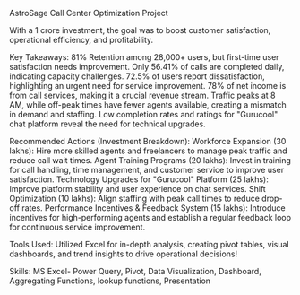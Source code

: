 AstroSage Call Center Optimization Project

With a 1 crore investment, the goal was to boost customer satisfaction, operational efficiency, and profitability.

Key Takeaways:
81% Retention among 28,000+ users, but first-time user satisfaction needs improvement.
Only 56.41% of calls are completed daily, indicating capacity challenges.
72.5% of users report dissatisfaction, highlighting an urgent need for service improvement.
78% of net income is from call services, making it a crucial revenue stream.
Traffic peaks at 8 AM, while off-peak times have fewer agents available, creating a mismatch in demand and staffing.
Low completion rates and ratings for "Gurucool" chat platform reveal the need for technical upgrades.

Recommended Actions (Investment Breakdown):
Workforce Expansion (30 lakhs): Hire more skilled agents and freelancers to manage peak traffic and reduce call wait times.
Agent Training Programs (20 lakhs): Invest in training for call handling, time management, and customer service to improve user satisfaction.
Technology Upgrades for "Gurucool" Platform (25 lakhs): Improve platform stability and user experience on chat services.
Shift Optimization (10 lakhs): Align staffing with peak call times to reduce drop-off rates.
Performance Incentives & Feedback System (15 lakhs): Introduce incentives for high-performing agents and establish a regular feedback loop for continuous service improvement.

Tools Used:
Utilized Excel for in-depth analysis, creating pivot tables, visual dashboards, and trend insights to drive operational decisions! 

Skills: MS Excel- Power Query, Pivot, Data Visualization, Dashboard, Aggregating Functions, lookup functions, Presentation
